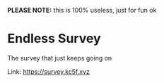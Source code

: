 **PLEASE NOTE:** this is 100% useless, just for fun ok

# Endless Survey

The survey that just keeps going on

Link: https://survey.kc5f.xyz
